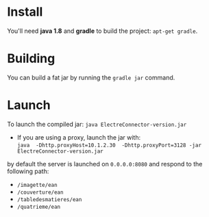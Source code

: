 
# Install
You'll need **java 1.8** and **gradle** to build the project: `apt-get gradle`.

# Building
You can build a fat jar by running the `gradle jar` command.

# Launch
To launch the compiled jar:
`java ElectreConnector-version.jar`

- If you are using a proxy, launch the jar with:    
`java  -Dhttp.proxyHost=10.1.2.30  -Dhttp.proxyPort=3128 -jar ElectreConnector-version.jar`

by default the server is launched on `0.0.0.0:8080` and respond to the following path:

- `/imagette/ean`
- `/couverture/ean`
- `/tabledesmatieres/ean`
- `/quatrieme/ean`